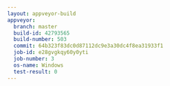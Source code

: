 ```yaml
---
layout: appveyor-build
appveyor:
  branch: master
  build-id: 42793565
  build-number: 503
  commit: 64b323f83dc0d87112dc9e3a30dc4f8ea31933f1
  job-id: e28gvgkqy60y0yti
  job-number: 3
  os-name: Windows
  test-result: 0
---
```

